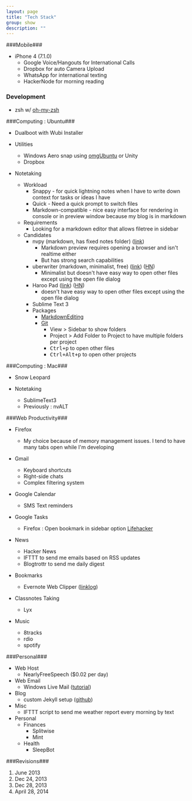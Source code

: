 ```yaml
---
layout: page
title: "Tech Stack"
group: show
description: ""
---
```


[1]: http://lifehacker.com/5145357/add-gmail-tasks-to-your-firefox-sidebar

###Mobile###
* iPhone 4 (7.1.0)
    * Google Voice/Hangouts for International Calls
    * Dropbox for auto Camera Upload
    * WhatsApp for international texting
    * HackerNode for morning reading

[d1]: https://github.com/robbyrussell/oh-my-zsh

### Development ###

* zsh w/ [oh-my-zsh][d1]

[c1]: http://www.omgubuntu.co.uk/2009/11/aero-snap-ubuntu-linux
[c2]: https://github.com/cpbotha/nvpy
[c3]: http://uberwriter.wolfvollprecht.de/
[c4]: https://news.ycombinator.com/item?id=6969975
[c5]: https://github.com/SublimeText-Markdown/MarkdownEditing/
[c6]: http://pad.haroopress.com/
[c7]: https://news.ycombinator.com/item?id=6969897
[sublimepackage2]: https://sublime.wbond.net/packages/Git

###Computing : Ubuntu###

* Dualboot with Wubi Installer

* Utilities
	* Windows Aero snap using [omgUbuntu][c1] or Unity
	* Dropbox
* Notetaking
	* Workload
		* Snappy - for quick lightning notes when I have to write down context for tasks or ideas I have
		* Quick - Need a quick prompt to switch files
		* Markdown-compatible - nice easy interface for rendering in console or in preview window because my blog is in markdown
	* Requirements
		* Looking for a markdown editor that allows filetree in sidebar
	* Candidates   
		* nvpy (markdown, has fixed notes folder) ([link][c2])
			- Markdown preview requires opening a browser and isn't realtime either
			- But has strong search capabilities
		* uberwriter (markdown, minimalist, free) ([link][c3]) ([HN][c4])
			- Minimalist but doesn't have easy way to open other files except using the open file dialog
		* Haroo Pad ([link][c6]) ([HN][c7])
			- doesn't have easy way to open other files except using the open file dialog
		* Sublime Text 3 
      - Packages
        + [MarkdownEditing][c5]
        + [Git][sublimepackage2]
			- View > Sidebar to show folders
			- Project > Add Folder to Project to have multiple folders per project
			- <kbd>Ctrl+p</kbd> to open other files
			- <kbd>Ctrl+Alt+p</kbd> to open other projects
        
    
###Computing : Mac###

* Snow Leopard

* Notetaking
  - SublimeText3
  - Previously : nvALT

###Web Productivity###

[evernotelinks]: https://www.evernote.com/pub/shumguy/links

* Firefox
   * My choice because of memory management issues. I tend to have many tabs open while I'm developing 

* Gmail
   * Keyboard shortcuts
   * Right-side chats
   * Complex filtering system
* Google Calendar
   * SMS Text reminders
* Google Tasks
   * Firefox : Open bookmark in sidebar option [Lifehacker][1]
* News
   * Hacker News
   * IFTTT to send me emails based on RSS updates
   * Blogtrottr to send me daily digest
* Bookmarks
  - Evernote Web Clipper ([linklog][evernotelinks])
* Classnotes Taking
   * Lyx
* Music
   * 8tracks
   * rdio
   * spotify

###Personal###

[p1]: https://github.com/jshum/blog/tree/gh-pages
[p2]: http://betanews.com/2013/08/26/how-to-use-outlook-com-as-a-free-custom-domain-email-host/

* Web Host 
    * NearlyFreeSpeech ($0.02 per day)
* Web Email
    * Windows Live Mail ([tutorial][p2])
* Blog
    * custom Jekyll setup ([github][p1])
* Misc
    * IFTTT script to send me weather report every morning by text
* Personal
  - Finances
    + Splitwise
    + Mint
  - Health
    + SleepBot

###Revisions###

1. June 2013
2. Dec 24, 2013
3. Dec 28, 2013
4. April 28, 2014
